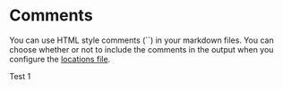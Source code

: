 



# Comments

You can use HTML style comments (``) in your markdown files. You can choose whether or not to include the comments in the output when you configure the [locations file](locations.md). 



Test 1

